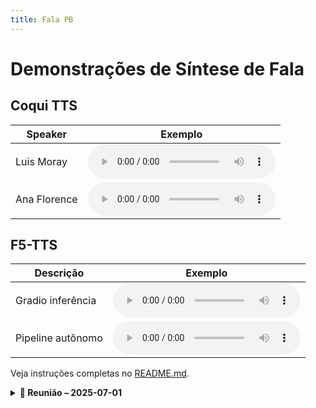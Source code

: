 ```yaml
---
title: Fala PB
---
```


# Demonstrações de Síntese de Fala

## Coqui TTS

| Speaker      | Exemplo                           |
|--------------|-----------------------------------|
| Luis Moray   | <audio controls src="audio/coqui/example1.wav"></audio> |
| Ana Florence | <audio controls src="audio/coqui/example2.wav"></audio> |

## F5-TTS

| Descrição         | Exemplo                                   |
|-------------------|-------------------------------------------|
| Gradio inferência | <audio controls src="audio/f5tts/example1.wav"></audio> |
| Pipeline autônomo | <audio controls src="audio/f5tts/example2.wav"></audio> |

Veja instruções completas no [README.md](../README.md).



<details>
<summary><strong>📅 Reunião – 2025-07-01</strong></summary>

### Resumo
Nesta reunião definimos a estrutura do repositório, acordamos os primeiros scripts Docker para o Coqui TTS e discutimos onde armazenar os áudios de exemplo.
### Exemplos de Áudio
- Coqui TTS (Luis Moray):  <audio controls src="audio/coqui/example1.wav"></audio>  
- F5-TTS (Gradio inferência):  <audio controls src="audio/f5tts/example1.wav"></audio>
### Próximos Passos
1. Adicionar mais modelos no cache do Coqui.  
2. Testar pipeline autônomo do F5-TTS.  
</details>
